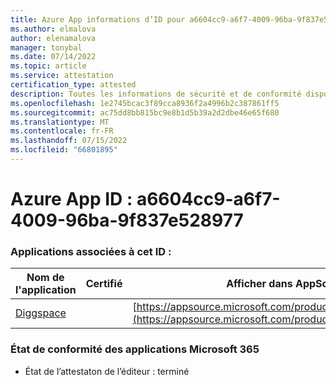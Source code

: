 ```yaml
---
title: Azure App informations d’ID pour a6604cc9-a6f7-4009-96ba-9f837e528977
ms.author: elmalova
author: elenamalova
manager: tonybal
ms.date: 07/14/2022
ms.topic: article
ms.service: attestation
certification_type: attested
description: Toutes les informations de sécurité et de conformité disponibles pour a6604cc9-a6f7-4009-96ba-9f837e528977.
ms.openlocfilehash: 1e2745bcac3f89cca8936f2a4996b2c387861ff5
ms.sourcegitcommit: ac75dd8bb815bc9e8b1d5b39a2d2dbe46e65f680
ms.translationtype: MT
ms.contentlocale: fr-FR
ms.lasthandoff: 07/15/2022
ms.locfileid: "66801895"
---
```

# <a name="azure-app-id-a6604cc9-a6f7-4009-96ba-9f837e528977"></a>Azure App ID : a6604cc9-a6f7-4009-96ba-9f837e528977


### <a name="apps-associated-with-this-id"></a>Applications associées à cet ID :
| **Nom de l'application** | **Certifié** | **Afficher dans AppSource** |
|--------------|---------------|-----------------------|
| [Diggspace](../forward/WA200004347.md) |  | [https://appsource.microsoft.com/product/office/WA200004347](https://appsource.microsoft.com/product/office/WA200004347) |

### <a name="microsoft-365-app-compliance-status"></a>État de conformité des applications Microsoft 365
- État de l’attestaton de l’éditeur : terminé
